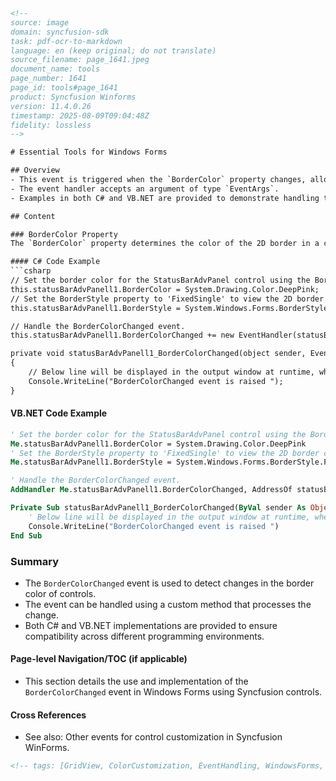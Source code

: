 ```html
<!--
source: image
domain: syncfusion-sdk
task: pdf-ocr-to-markdown
language: en (keep original; do not translate)
source_filename: page_1641.jpeg
document_name: tools
page_number: 1641
page_id: tools#page_1641
product: Syncfusion Winforms
version: 11.4.0.26
timestamp: 2025-08-09T09:04:48Z
fidelity: lossless
-->

# Essential Tools for Windows Forms

## Overview
- This event is triggered when the `BorderColor` property changes, allowing for customization of a 2D border color.
- The event handler accepts an argument of type `EventArgs`.
- Examples in both C# and VB.NET are provided to demonstrate handling the `BorderColorChanged` event.

## Content

### BorderColor Property
The `BorderColor` property determines the color of the 2D border in a control. When this property is changed, the `BorderColorChanged` event is triggered.

#### C# Code Example
```csharp
// Set the border color for the StatusBarAdvPanel control using the BorderColor property.
this.statusBarAdvPanell1.BorderColor = System.Drawing.Color.DeepPink;
// Set the BorderStyle property to 'FixedSingle' to view the 2D border color.
this.statusBarAdvPanell1.BorderStyle = System.Windows.Forms.BorderStyle.FixedSingle;

// Handle the BorderColorChanged event.
this.statusBarAdvPanell1.BorderColorChanged += new EventHandler(statusBarAdvPanell1_BorderColorChanged);

private void statusBarAdvPanell1_BorderColorChanged(object sender, EventArgs e)
{
    // Below line will be displayed in the output window at runtime, when this event is fired.
    Console.WriteLine("BorderColorChanged event is raised ");
}
```

#### VB.NET Code Example
```vb
' Set the border color for the StatusBarAdvPanel control using the BorderColor property.
Me.statusBarAdvPanell1.BorderColor = System.Drawing.Color.DeepPink
' Set the BorderStyle property to 'FixedSingle' to view the 2D border color.
Me.statusBarAdvPanell1.BorderStyle = System.Windows.Forms.BorderStyle.FixedSingle

' Handle the BorderColorChanged event.
AddHandler Me.statusBarAdvPanell1.BorderColorChanged, AddressOf statusBarAdvPanell1_BorderColorChanged

Private Sub statusBarAdvPanell1_BorderColorChanged(ByVal sender As Object, ByVal e As EventArgs)
    ' Below line will be displayed in the output window at runtime, when this event is fired.
    Console.WriteLine("BorderColorChanged event is raised ")
End Sub
```

### Summary
- The `BorderColorChanged` event is used to detect changes in the border color of controls.
- The event can be handled using a custom method that processes the change.
- Both C# and VB.NET implementations are provided to ensure compatibility across different programming environments.

#### Page-level Navigation/TOC (if applicable)
- This section details the use and implementation of the `BorderColorChanged` event in Windows Forms using Syncfusion controls.

#### Cross References
- See also: Other events for control customization in Syncfusion WinForms.

```html
<!-- tags: [GridView, ColorCustomization, EventHandling, WindowsForms, Syncfusion, BorderStyle] keywords: [BorderColor, BorderColorChanged, StatusBarAdvPanel, C#, VB.NET, EventHandler, StatusBarAdvPanel, BorderStyle, FixedSingle] -->
```